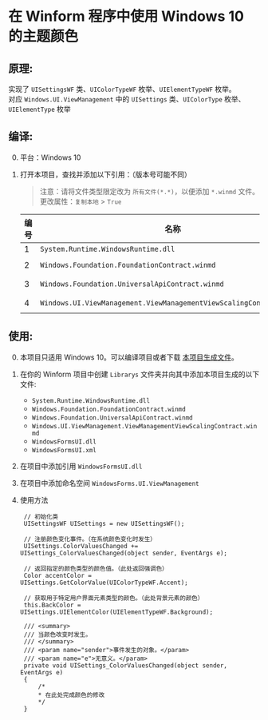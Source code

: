 ﻿# 在 Winform 程序中使用 Windows 10 的主题颜色

## 原理:
实现了 `UISettingsWF` 类、`UIColorTypeWF` 枚举、`UIElementTypeWF` 枚举。  
对应 `Windows.UI.ViewManagement` 中的 `UISettings` 类、`UIColorType` 枚举、`UIElementType` 枚举

## 编译:
0. 平台：Windows 10
1. 打开本项目，查找并添加以下引用：（版本号可能不同）
    > 注意：请将文件类型限定改为 `所有文件(*.*)`，以便添加 `*.winmd` 文件。  
    > 更改属性：`复制本地` > `True`

    |编号|名称|路径|
    |-|-|-|
    |1|`System.Runtime.WindowsRuntime.dll`|`C:\Windows\Microsoft.NET\assembly\GAC_MSIL\System.Runtime.WindowsRuntime\v4.0_4.0.0.0__b77a5c561934e089\`|
    |2|`Windows.Foundation.FoundationContract.winmd`|`C:\Program Files (x86)\Windows Kits\10\References\10.0.17763.0\Windows.Foundation.FoundationContract\3.0.0.0\`|
    |3|`Windows.Foundation.UniversalApiContract.winmd`|`C:\Program Files (x86)\Windows Kits\10\References\10.0.17763.0\Windows.Foundation.UniversalApiContract\7.0.0.0\`|
    |4|`Windows.UI.ViewManagement.ViewManagementViewScalingContract.winmd`|`C:\Program Files (x86)\Windows Kits\10\References\10.0.17763.0\Windows.UI.ViewManagement.ViewManagementViewScalingContract\1.0.0.0\`|

## 使用:
0. 本项目只适用 Windows 10。可以编译项目或者下载 [本项目生成文件](https://github.com/View12138/WindowsFormsUI/releases)。
1. 在你的 Winform 项目中创建 `Librarys` 文件夹并向其中添加本项目生成的以下文件:  
   - `System.Runtime.WindowsRuntime.dll`
   - `Windows.Foundation.FoundationContract.winmd`
   - `Windows.Foundation.UniversalApiContract.winmd`
   - `Windows.UI.ViewManagement.ViewManagementViewScalingContract.winmd`
   - `WindowsFormsUI.dll`
   - `WindowsFormsUI.xml`

2. 在项目中添加引用 `WindowsFormsUI.dll`

3. 在项目中添加命名空间 `WindowsForms.UI.ViewManagement`

4. 使用方法  
   ```
    // 初始化类
    UISettingsWF UISettings = new UISettingsWF();

    // 注册颜色变化事件。（在系统颜色变化时发生）
    UISettings.ColorValuesChanged += UISettings_ColorValuesChanged(object sender, EventArgs e);

    // 返回指定的颜色类型的颜色值。（此处返回强调色）
    Color accentColor = UISettings.GetColorValue(UIColorTypeWF.Accent);

    // 获取用于特定用户界面元素类型的颜色。（此处背景元素的颜色）
    this.BackColor = UISettings.UIElementColor(UIElementTypeWF.Background);

    /// <summary>
    /// 当颜色改变时发生。
    /// </summary>
    /// <param name="sender">事件发生的对象。</param>
    /// <param name="e">无意义。</param>
    private void UISettings_ColorValuesChanged(object sender, EventArgs e)
    {
        /*
        * 在此处完成颜色的修改
        */
    }
   ```
